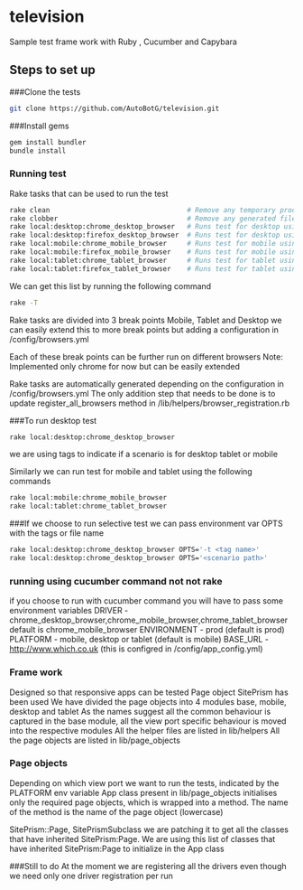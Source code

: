 # television
Sample test frame work with Ruby , Cucumber and Capybara

## Steps to set up

###Clone the tests

```bash
git clone https://github.com/AutoBotG/television.git
```

###Install gems
```bash
gem install bundler
bundle install
```

### Running test
Rake tasks that can be used to run the test
``` bash
rake clean                                  # Remove any temporary products
rake clobber                                # Remove any generated files
rake local:desktop:chrome_desktop_browser   # Runs test for desktop using ch...
rake local:desktop:firefox_desktop_browser  # Runs test for desktop using fi...
rake local:mobile:chrome_mobile_browser     # Runs test for mobile using chrome
rake local:mobile:firefox_mobile_browser    # Runs test for mobile using fir...
rake local:tablet:chrome_tablet_browser     # Runs test for tablet using chrome
rake local:tablet:firefox_tablet_browser    # Runs test for tablet using fir...
```

We can get this list by running the following command
```bash
rake -T
```
Rake tasks are divided into 3 break points Mobile, Tablet and Desktop
we can easily extend this to more break points but adding a configuration in /config/browsers.yml

Each of these break points can be further run on different browsers
Note: Implemented only chrome for now but can be easily extended

Rake tasks are automatically generated depending on the configuration in /config/browsers.yml
The only addition step that needs to be done is to update register_all_browsers method in /lib/helpers/browser_registration.rb



###To run desktop test
```bash
rake local:desktop:chrome_desktop_browser
```
we are using tags to indicate if a scenario is for desktop tablet or mobile


Similarly we can run test for mobile and tablet using the following commands

```bash
rake local:mobile:chrome_mobile_browser
rake local:tablet:chrome_tablet_browser
```

###If we choose to run selective test we can pass environment var OPTS with the tags or file name
```bash
rake local:desktop:chrome_desktop_browser OPTS='-t <tag name>'
rake local:desktop:chrome_desktop_browser OPTS='<scenario path>'
```

### running using cucumber command not not rake

if you choose to run with cucumber command you will have to pass some environment variables
DRIVER - chrome_desktop_browser,chrome_mobile_browser,chrome_tablet_browser default is chrome_mobile_browser
ENVIRONMENT -  prod (default is prod)
PLATFORM - mobile, desktop or tablet (default is mobile)
BASE_URL - http://www.which.co.uk (this is configred in /config/app_config.yml)

### Frame work
Designed so that responsive apps can be tested
Page object SitePrism has been used
We have divided the page objects into 4 modules base, mobile, desktop and tablet
As the names suggest all the common behaviour is captured in the base module, all the view port specific behaviour is moved into the respective modules
All the helper files are listed in lib/helpers
All the page objects are listed in lib/page_objects

### Page objects
Depending on which view port we want to run the tests, indicated by the PLATFORM env variable
App class present in lib/page_objects initialises only the required page objects, which is wrapped into a method.
The name of the method is the name of the page object (lowercase)

SitePrism::Page, SitePrismSubclass we are patching it to get all the classes that have inherited SitePrism:Page.
We are using this list of classes that have inherited SitePrism:Page to initialize in the App class


###Still to do
At the moment we are registering all the drivers even though we need only one driver registration per run



